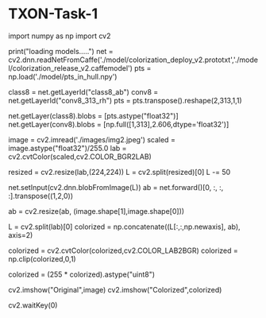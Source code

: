 # TXON-Task-1
import numpy as np 
import cv2

print("loading models.....")
net = cv2.dnn.readNetFromCaffe('./model/colorization_deploy_v2.prototxt','./model/colorization_release_v2.caffemodel')
pts = np.load('./model/pts_in_hull.npy')


class8 = net.getLayerId("class8_ab")
conv8 = net.getLayerId("conv8_313_rh")
pts = pts.transpose().reshape(2,313,1,1)

net.getLayer(class8).blobs = [pts.astype("float32")]
net.getLayer(conv8).blobs = [np.full([1,313],2.606,dtype='float32')]


image = cv2.imread('./images/img2.jpeg')
scaled = image.astype("float32")/255.0
lab = cv2.cvtColor(scaled,cv2.COLOR_BGR2LAB)


resized = cv2.resize(lab,(224,224))
L = cv2.split(resized)[0]
L -= 50


net.setInput(cv2.dnn.blobFromImage(L))
ab = net.forward()[0, :, :, :].transpose((1,2,0))

ab = cv2.resize(ab, (image.shape[1],image.shape[0]))

L = cv2.split(lab)[0]
colorized = np.concatenate((L[:,:,np.newaxis], ab), axis=2)

colorized = cv2.cvtColor(colorized,cv2.COLOR_LAB2BGR)
colorized = np.clip(colorized,0,1)

colorized = (255 * colorized).astype("uint8")

cv2.imshow("Original",image)
cv2.imshow("Colorized",colorized)

cv2.waitKey(0)
